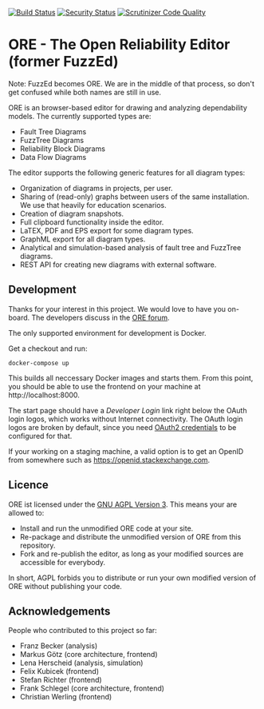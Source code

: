 [![Build Status](https://travis-ci.org/troeger/fuzzed.svg?branch=master)](https://travis-ci.org/troeger/fuzzed)
[![Security Status](https://pyup.io/repos/github/troeger/fuzzed/shield.svg)]( https://pyup.io/repos/github/troeger/fuzzed/)
[![Scrutinizer Code Quality](https://scrutinizer-ci.com/g/troeger/fuzzed/badges/quality-score.png?b=master)](https://scrutinizer-ci.com/g/troeger/fuzzed/?branch=master)

# ORE - The Open Reliability Editor (former FuzzEd)

Note: FuzzEd becomes ORE. We are in the middle of that process, so don't get confused while both names are still in use.

ORE is an browser-based editor for drawing and analyzing dependability models. The currently supported types are:

* Fault Tree Diagrams
* FuzzTree Diagrams
* Reliability Block Diagrams
* Data Flow Diagrams

The editor supports the following generic features for all diagram types:

* Organization of diagrams in projects, per user.
* Sharing of (read-only) graphs between users of the same installation. We use that heavily for education scenarios.
* Creation of diagram snapshots.
* Full clipboard functionality inside the editor.
* LaTEX, PDF and EPS export for some diagram types.
* GraphML export for all diagram types.
* Analytical and simulation-based analysis of fault tree and FuzzTree diagrams. 
* REST API for creating new diagrams with external software.

## Development

Thanks for your interest in this project. We would love to have you on-board. The developers discuss in the [ORE forum](https://groups.google.com/forum/#!forum/ore-dev).

The only supported environment for development is Docker.

Get a checkout and run:

``docker-compose up``

This builds all neccessary Docker images and starts them. From this point, you should be able to use the frontend on your machine at http://localhost:8000. 

The start page should have a *Developer Login* link right below the OAuth login logos, which works without Internet connectivity.  The OAuth login logos are broken by default, since you need [OAuth2 credentials](https://github.com/troeger/fuzzed/wiki/OAuth2Cred) to be configured for that.

If your working on a staging machine, a valid option is to get an OpenID from somewhere such as https://openid.stackexchange.com.

## Licence

ORE ist licensed under the [GNU AGPL Version 3](http://en.wikipedia.org/wiki/Affero_General_Public_License). This means your are allowed to:

* Install and run the unmodified ORE code at your site.
* Re-package and distribute the unmodified version of ORE from this repository. 
* Fork and re-publish the editor, as long as your modified sources are accessible for everybody.

In short, AGPL forbids you to distribute or run your own modified version of ORE without publishing your code.
 
## Acknowledgements

People who contributed to this project so far:

* Franz Becker      (analysis)
* Markus Götz       (core architecture, frontend)
* Lena Herscheid    (analysis, simulation)
* Felix Kubicek     (frontend)
* Stefan Richter    (frontend)
* Frank Schlegel    (core architecture, frontend)
* Christian Werling (frontend)
